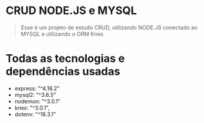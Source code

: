 # CRUD NODE.JS e MYSQL

> Esse é um projeto de estudo CRUD, utilizando NODE.JS conectado ao MYSQL e utilizando o ORM Knex.

# Todas as tecnologias e dependências usadas

- express: "^4.18.2"
- mysql2: "^3.6.5"
- nodemon: "^3.0.1"
- knex: "^3.0.1",
- dotenv: "^16.3.1"









